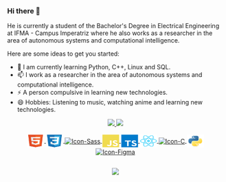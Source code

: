 ### Hi there 👋

He is currently a student of the Bachelor's Degree in Electrical Engineering at IFMA - Campus Imperatriz where he also works as a researcher in the area of ​​autonomous systems and computational intelligence.

Here are some ideas to get you started:

- 🌱 I am currently learning Python, C++, Linux and SQL.
- 📫 I work as a researcher in the area of autonomous systems and computational intelligence.
- ⚡ A person compulsive in learning new technologies.
- 😄 Hobbies: Listening to music, watching anime and learning new technologies.

<div align="center">
  <a href="https://github.com/marcelo-leite">
  <img height="180em" src="https://github-readme-stats.vercel.app/api?username=marcelo-leite&show_icons=true&theme=radical&include_all_commits=true&count_private=true"/>
  <img height="180em" src="https://github-readme-stats.vercel.app/api/top-langs/?username=marcelo-leite&layout=compact&langs_count=7&theme=radical&count_private=true"/>
</div>

<div align="center" style="display: inline_block"><br>

  <img align="center" alt="Icon-HTML" height="30" width="40" src="https://raw.githubusercontent.com/devicons/devicon/master/icons/html5/html5-original.svg">
  <img align="center" alt="Icon-CSS" height="30" width="40" src="https://raw.githubusercontent.com/devicons/devicon/master/icons/css3/css3-original.svg">
  <img align="center" alt="Icon-Sass" height="30" width="40" src="https://cdn.jsdelivr.net/gh/devicons/devicon/icons/sass/sass-original.svg" />

  <img align="center" alt="Icon-Js" height="30" width="40" src="https://raw.githubusercontent.com/devicons/devicon/master/icons/javascript/javascript-plain.svg">
  <img align="center" alt="Icon-Ts" height="30" width="40" src="https://raw.githubusercontent.com/devicons/devicon/master/icons/typescript/typescript-plain.svg">
  <img align="center" alt="Icon-React" height="30" width="40" src="https://raw.githubusercontent.com/devicons/devicon/master/icons/react/react-original.svg">

  <img align="center" alt="Icon-C" height="30" width="40" src="https://cdn.jsdelivr.net/gh/devicons/devicon/icons/c/c-original.svg" />
  
 <img align="center" alt="Icon-Python" height="30" width="40" src="https://raw.githubusercontent.com/devicons/devicon/master/icons/python/python-original.svg">
 
  <img align="center" alt="Icon-Figma" height="30" width="40" src="https://cdn.jsdelivr.net/gh/devicons/devicon/icons/figma/figma-original.svg" />
</div>

##
  
<div align="center" > 
  <a href="https://www.linkedin.com/in/leite-marcelo" target="_blank"><img src="https://img.shields.io/badge/-LinkedIn-%230077B5?style=for-the-badge&logo=linkedin&logoColor=white" target="_blank"></a> 

  
  </div>
